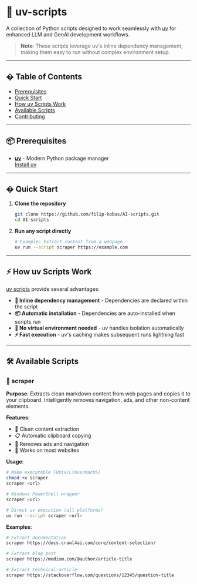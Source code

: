 # 🚀 uv-scripts

A collection of Python scripts designed to work seamlessly with [uv](https://docs.astral.sh/uv/) for enhanced LLM and GenAI development workflows.

> **Note**: These scripts leverage uv's inline dependency management, making them easy to run without complex environment setup.

---

## � Table of Contents
- [Prerequisites](#-prerequisites)
- [Quick Start](#-quick-start)
- [How uv Scripts Work](#-how-uv-scripts-work)
- [Available Scripts](#️-available-scripts)
- [Contributing](#-contributing)

---

## 📦 Prerequisites

- **[uv](https://docs.astral.sh/uv/)** - Modern Python package manager  
   [Install uv](https://docs.astral.sh/uv/getting-started/installation/#installation-methods)

---

## � Quick Start

1. **Clone the repository**
   ```bash
   git clone https://github.com/filip-kobus/AI-scripts.git
   cd AI-scripts
   ```

2. **Run any script directly**
   ```bash
   # Example: Extract content from a webpage
   uv run --script scraper https://example.com
   ```

---

## ⚡ How uv Scripts Work

[uv scripts](https://docs.astral.sh/uv/guides/scripts/) provide several advantages:

- **🔧 Inline dependency management** - Dependencies are declared within the script
- **📦 Automatic installation** - Dependencies are auto-installed when scripts run
- **🎯 No virtual environment needed** - uv handles isolation automatically
- **⚡ Fast execution** - uv's caching makes subsequent runs lightning fast

---

## 🛠️ Available Scripts

### 📝 scraper

**Purpose**: Extracts clean markdown content from web pages and copies it to your clipboard. Intelligently removes navigation, ads, and other non-content elements.

**Features**:
- 🧹 Clean content extraction
- 📋 Automatic clipboard copying
- 🚫 Removes ads and navigation
- 📱 Works on most websites

**Usage**:

```bash
# Make executable (Unix/Linux/macOS)
chmod +x scraper
scraper <url>

# Windows PowerShell wrapper
scraper <url>

# Direct uv execution (all platforms)
uv run --script scraper <url>
```

**Examples**:

```bash
# Extract documentation
scraper https://docs.crawl4ai.com/core/content-selection/

# Extract blog post
scraper https://medium.com/@author/article-title

# Extract technical article
scraper https://stackoverflow.com/questions/12345/question-title
```